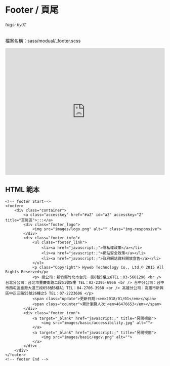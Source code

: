 # Footer / 頁尾</font>

###### tags: `HyUI`

檔案名稱：sass/modual/\_footer.scss

<iframe height="400" style="width: 100%;" scrolling="no" title="Footer / 頁尾" src="https://codepen.io/u00hyui/embed/jOBErqy?height=265&theme-id=dark&default-tab=html,result" frameborder="no" loading="lazy" allowtransparency="true" allowfullscreen="true">
  See the Pen <a href='https://codepen.io/u00hyui/pen/jOBErqy'>Footer / 頁尾</a> by u00hyui
  (<a href='https://codepen.io/u00hyui'>@u00hyui</a>) on <a href='https://codepen.io'>CodePen</a>.
</iframe>

## HTML 範本

```htmlmixed=
<!-- footer Start-->
<footer>
    <div class="container">
        <a class="accesskey" href="#aZ" id="aZ" accesskey="Z" title="頁尾區">:::</a>
        <div class="footer_logo">
            <img src="images/logo.png" alt="" class="img-responsive">
        </div>
        <div class="footer_info">
            <ul class="footer_link">
                <li><a href="javascript:;">隱私權政策</a></li>
                <li><a href="javascript:;">網站安全政策</a></li>
                <li><a href="javascript:;">政府網站資料開放宣告</a></li>
            </ul>
            <p class="Copyright"> Hyweb Technology Co., Ltd.© 2015 All Rights Reserved</p>
            <p> 總公司：新竹縣竹北市台元一街8號5樓之6TEL：03-5601296 <br /> 台北分公司：台北市重慶南路二段51號5樓 TEL：02-2395-6966 <br /> 台中分公司：台中市西屯區臺灣大道三段658號6樓A1 TEL：04-2706-3968 <br /> 高雄分公司：高雄市新興區中正三路55號26樓之5 TEL：07-2223606 </p>
            <span class="update">更新日期:<em>2018/01/01</em></span>
            <span class="counter">累計瀏覽人次:<em>46476653</em></span>
        </div>
        <div class="footer_icon">
            <a target="_blank" href="javascript:;" title="另開視窗">
                <img src="images/basic/accessibility.jpg" alt="">
            </a>
            <a target="_blank" href="javascript:;" title="另開視窗">
                <img src="images/basic/egov.png" alt="">
            </a>
        </div>
    </div>
</footer>
<!-- footer End -->
```

<style>
.ui-infobar{
max-width:95%;
}
.markdown-body{
max-width:95%;
}
</style>
